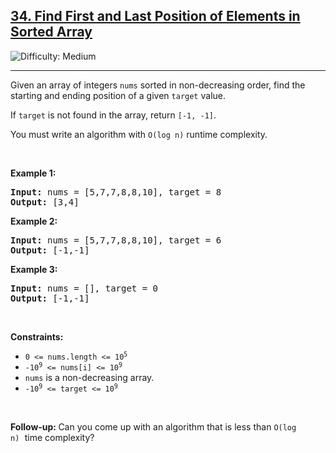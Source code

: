 
<h2><a href="https://leetcode.com/problems/find-first-and-last-position-of-element-in-sorted-arrays">34. Find First and Last Position of Elements in Sorted Array</a></h2> <img src='https://img.shields.io/badge/Difficulty-Medium-Yellow' alt='Difficulty: Medium' /><hr>


<p>Given an array of integers <code>nums</code> sorted in non-decreasing order, find the starting and ending position of a given <code>target</code> value.</p>
<p>If <code>target</code> is not found in the array, return <code>[-1, -1]</code>.</p>
<p>You must write an algorithm with <code>O(log n)</code> runtime complexity.</p>
<p>&nbsp;</p>
<p><strong class="example">Example 1:</strong></p>

<pre>
<strong>Input:</strong> nums = [5,7,7,8,8,10], target = 8
<strong>Output:</strong> [3,4]
</pre>

<p><strong class="example">Example 2:</strong></p>

<pre>
<strong>Input:</strong> nums = [5,7,7,8,8,10], target = 6
<strong>Output:</strong> [-1,-1]
</pre>

<p><strong class="example">Example 3:</strong></p>

<pre>
<strong>Input:</strong> nums = [], target = 0
<strong>Output:</strong> [-1,-1]
</pre>

<p>&nbsp;</p>
<p><strong>Constraints:</strong></p>

<ul>
  <li><code>0 <= nums.length <= 10<sup>5</sup></code></li>
  <li><code>-10<sup>9</sup> <= nums[i] <= 10<sup>9</sup></code></li>
    <li><code>nums</code> is a non-decreasing array.</li>
      <li><code>-10<sup>9</sup> <= target <= 10<sup>9</sup></code></li>
</ul>

<p>&nbsp;</p>
<strong>Follow-up:&nbsp;</strong>Can you come up with an algorithm that is less than <code>O(log n)</code><font face="monospace">&nbsp;</font>time complexity?
